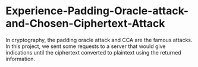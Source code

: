 # Experience-Padding-Oracle-attack-and-Chosen-Ciphertext-Attack
In cryptography, the padding oracle attack and CCA are the famous attacks. In this project, we sent some requests to a server that would give indications until the ciphertext converted to plaintext using the returned information.
